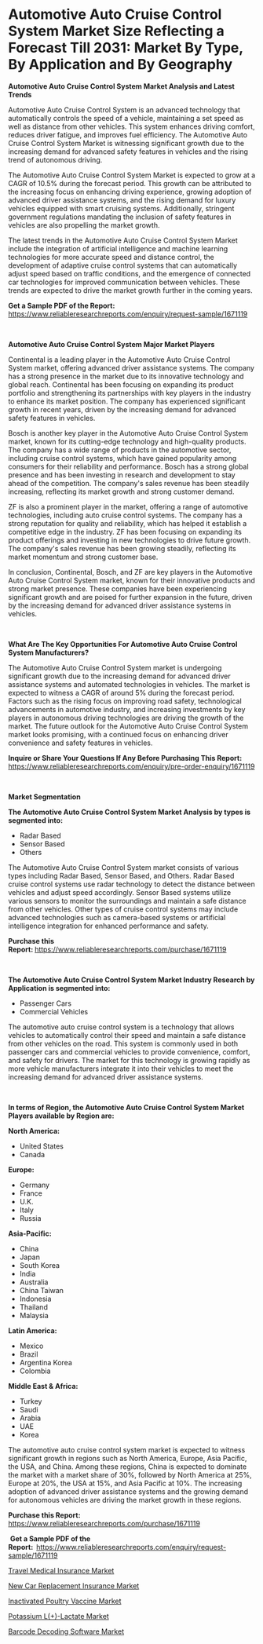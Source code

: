 <p><h1>Automotive Auto Cruise Control System Market Size Reflecting a Forecast Till 2031: Market By Type, By Application and By Geography</h1></p><p><strong>Automotive Auto Cruise Control System Market Analysis and Latest Trends</strong></p>
<p><p>Automotive Auto Cruise Control System is an advanced technology that automatically controls the speed of a vehicle, maintaining a set speed as well as distance from other vehicles. This system enhances driving comfort, reduces driver fatigue, and improves fuel efficiency. The Automotive Auto Cruise Control System Market is witnessing significant growth due to the increasing demand for advanced safety features in vehicles and the rising trend of autonomous driving. </p><p>The Automotive Auto Cruise Control System Market is expected to grow at a CAGR of 10.5% during the forecast period. This growth can be attributed to the increasing focus on enhancing driving experience, growing adoption of advanced driver assistance systems, and the rising demand for luxury vehicles equipped with smart cruising systems. Additionally, stringent government regulations mandating the inclusion of safety features in vehicles are also propelling the market growth.</p><p>The latest trends in the Automotive Auto Cruise Control System Market include the integration of artificial intelligence and machine learning technologies for more accurate speed and distance control, the development of adaptive cruise control systems that can automatically adjust speed based on traffic conditions, and the emergence of connected car technologies for improved communication between vehicles. These trends are expected to drive the market growth further in the coming years.</p></p>
<p><strong>Get a Sample PDF of the Report:&nbsp;</strong> <a href="https://www.reliableresearchreports.com/enquiry/request-sample/1671119">https://www.reliableresearchreports.com/enquiry/request-sample/1671119</a></p>
<p>&nbsp;</p>
<p><strong>Automotive Auto Cruise Control System Major Market Players</strong></p>
<p><p>Continental is a leading player in the Automotive Auto Cruise Control System market, offering advanced driver assistance systems. The company has a strong presence in the market due to its innovative technology and global reach. Continental has been focusing on expanding its product portfolio and strengthening its partnerships with key players in the industry to enhance its market position. The company has experienced significant growth in recent years, driven by the increasing demand for advanced safety features in vehicles.</p><p>Bosch is another key player in the Automotive Auto Cruise Control System market, known for its cutting-edge technology and high-quality products. The company has a wide range of products in the automotive sector, including cruise control systems, which have gained popularity among consumers for their reliability and performance. Bosch has a strong global presence and has been investing in research and development to stay ahead of the competition. The company's sales revenue has been steadily increasing, reflecting its market growth and strong customer demand.</p><p>ZF is also a prominent player in the market, offering a range of automotive technologies, including auto cruise control systems. The company has a strong reputation for quality and reliability, which has helped it establish a competitive edge in the industry. ZF has been focusing on expanding its product offerings and investing in new technologies to drive future growth. The company's sales revenue has been growing steadily, reflecting its market momentum and strong customer base.</p><p>In conclusion, Continental, Bosch, and ZF are key players in the Automotive Auto Cruise Control System market, known for their innovative products and strong market presence. These companies have been experiencing significant growth and are poised for further expansion in the future, driven by the increasing demand for advanced driver assistance systems in vehicles.</p></p>
<p>&nbsp;</p>
<p><strong>What Are The Key Opportunities For Automotive Auto Cruise Control System Manufacturers?</strong></p>
<p><p>The Automotive Auto Cruise Control System market is undergoing significant growth due to the increasing demand for advanced driver assistance systems and automated technologies in vehicles. The market is expected to witness a CAGR of around 5% during the forecast period. Factors such as the rising focus on improving road safety, technological advancements in automotive industry, and increasing investments by key players in autonomous driving technologies are driving the growth of the market. The future outlook for the Automotive Auto Cruise Control System market looks promising, with a continued focus on enhancing driver convenience and safety features in vehicles.</p></p>
<p><strong>Inquire or Share Your Questions If Any Before Purchasing This Report:</strong> <a href="https://www.reliableresearchreports.com/enquiry/pre-order-enquiry/1671119">https://www.reliableresearchreports.com/enquiry/pre-order-enquiry/1671119</a></p>
<p>&nbsp;</p>
<p><strong>Market Segmentation</strong></p>
<p><strong>The Automotive Auto Cruise Control System Market Analysis by types is segmented into:</strong></p>
<p><ul><li>Radar Based</li><li>Sensor Based</li><li>Others</li></ul></p>
<p><p>The Automotive Auto Cruise Control System market consists of various types including Radar Based, Sensor Based, and Others. Radar Based cruise control systems use radar technology to detect the distance between vehicles and adjust speed accordingly. Sensor Based systems utilize various sensors to monitor the surroundings and maintain a safe distance from other vehicles. Other types of cruise control systems may include advanced technologies such as camera-based systems or artificial intelligence integration for enhanced performance and safety.</p></p>
<p><strong>Purchase this Report:&nbsp;</strong><a href="https://www.reliableresearchreports.com/purchase/1671119">https://www.reliableresearchreports.com/purchase/1671119</a></p>
<p>&nbsp;</p>
<p><strong>The Automotive Auto Cruise Control System Market Industry Research by Application is segmented into:</strong></p>
<p><ul><li>Passenger Cars</li><li>Commercial Vehicles</li></ul></p>
<p><p>The automotive auto cruise control system is a technology that allows vehicles to automatically control their speed and maintain a safe distance from other vehicles on the road. This system is commonly used in both passenger cars and commercial vehicles to provide convenience, comfort, and safety for drivers. The market for this technology is growing rapidly as more vehicle manufacturers integrate it into their vehicles to meet the increasing demand for advanced driver assistance systems.</p></p>
<p>&nbsp;</p>
<p><strong>In terms of Region, the Automotive Auto Cruise Control System Market Players available by Region are:</strong></p>
<p>
    <p> <strong> North America: </strong>
        <ul>
            <li>United States</li>
            <li>Canada</li>
        </ul>
        </p> 
    <p> <strong> Europe: </strong>
        <ul>
            <li>Germany</li>
            <li>France</li>
            <li>U.K.</li>
            <li>Italy</li>
            <li>Russia</li>
        </ul>
        </p> 
    <p> <strong> Asia-Pacific: </strong>
        <ul>
            <li>China</li>
            <li>Japan</li>
            <li>South Korea</li>
            <li>India</li>
            <li>Australia</li>
            <li>China Taiwan</li>
            <li>Indonesia</li>
            <li>Thailand</li>
            <li>Malaysia</li>
        </ul>
        </p> 
    <p> <strong> Latin America: </strong>
        <ul>
            <li>Mexico</li>
            <li>Brazil</li>
            <li>Argentina Korea</li>
            <li>Colombia</li>
        </ul>
        </p> 
    <p> <strong> Middle East & Africa: </strong>
        <ul>
            <li>Turkey</li>
            <li>Saudi</li>
            <li>Arabia</li>
            <li>UAE</li>
            <li>Korea</li>
        </ul>
    </p>
    </p>
<p><p>The automotive auto cruise control system market is expected to witness significant growth in regions such as North America, Europe, Asia Pacific, the USA, and China. Among these regions, China is expected to dominate the market with a market share of 30%, followed by North America at 25%, Europe at 20%, the USA at 15%, and Asia Pacific at 10%. The increasing adoption of advanced driver assistance systems and the growing demand for autonomous vehicles are driving the market growth in these regions.</p></p>
<p><strong>Purchase this Report: </strong><a href="https://www.reliableresearchreports.com/purchase/1671119">https://www.reliableresearchreports.com/purchase/1671119</a></p>
<p>&nbsp;<strong>Get a Sample PDF of the Report:&nbsp;&nbsp;</strong><a href="https://www.reliableresearchreports.com/enquiry/request-sample/1671119">https://www.reliableresearchreports.com/enquiry/request-sample/1671119</a></p>
<p><strong></strong></p>
<p><p><a href="https://medium.com/@malcomw102036/travel-medical-insurance-market-size-market-outlook-and-market-forecast-2024-to-2031-c06d43070e6d">Travel Medical Insurance Market</a></p><p><a href="https://medium.com/@malcomw102036/new-car-replacement-insurance-nbsp-market-focuses-on-market-share-size-and-projected-forecast-till-10e22add7fd6">New Car Replacement Insurance Market</a></p><p><a href="https://github.com/NorbertYates/Market-Research-Report-List-3/blob/main/inactivated-poultry-vaccine-market.md">Inactivated Poultry Vaccine Market</a></p><p><a href="https://github.com/prosalinda88/Market-Research-Report-List-3/blob/main/potassium-l-lactate-market.md">Potassium L(+)-Lactate Market</a></p><p><a href="https://medium.com/@peterm12562/barcode-decoding-software-market-trends-and-market-analysis-forecasted-for-period-2024-2031-e17f7529b18e">Barcode Decoding Software Market</a></p></p>